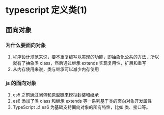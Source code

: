 
# typescript 定义类(1)

## 面向对象
### 为什么要面向对象
1. 程序设计规范来说，要不重复编写以实现的功能，即抽象化公共的方法，所以就有了抽象类 class，然后通过继承 extends 实现复用性，扩展和重写
2. 从内存使用来说，类与继承可以减少内存使用

### js 的面向对象
1. es5 之前通过闭包和原型链来模拟封装和继承
2. es6 添加了类 class 和继承 extends 等一系列基于类的面向对象开发属性
3. TypeScript 以 es6 为基础支持面向对象的所有特性，比如 类、接口等。
